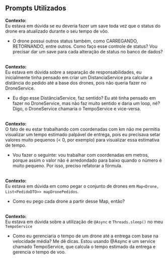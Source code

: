 ## Prompts Utilizados
**Contexto:**<br>
Eu estava em dúvida se eu deveria fazer um save toda vez que o status do drone era atualizado durante o seu tempo de vôo.
- O drone possui outros status também, como CARREGANDO, RETORNANDO, entre outros. Como faço esse controle de status? Vou precisar dar um save para cada alteração de status no banco de dados?<br><br>

**Contexto:**<br>
Eu estava em dúvida sobre a separação de responsabilidades, eu inicialmente tinha pensado em criar um DistanciaService pra calcular a distância do pedido até a base dos drones, pois não queria fazer no DroneService.
- Eu digo esse DistânciaService, faz sentido? Eu até tinha pensado em fazer no DroneService, mas não faz muito sentido e daria um loop, né? Digo, o DroneService chamaria o TempoService e vice-versa.<br><br>

**Contexto:**<br>
O fato de eu estar trabalhando com coordenadas com km não me permitia visualizar um tempo estimado palpável de entrega, pois eu precisava setar valores muito pequenos (< 0, por exemplo) para visualizar essa estimativa de tempo.
- Vou fazer o seguinte: vou trabalhar com coordenadas em metros, porque assim o valor não é arredondado para baixo quando o número é muito pequeno. Por isso, preciso refatorar a fórmula.<br><br>

**Contexto:**<br>
Eu estava em dúvida em como pegar o conjunto de drones em `Map<Drone, List<PedidoDTO>> mapDronePedidos`.
- Como eu pego cada drone a partir desse Map, então?<br><br>

**Contexto:**<br>
Eu estava em dúvida sobre a utilização de `@Async` e `Threads.sleep()` no meu `TempoService`
- Como eu gerenciaria o tempo de um drone até a entrega com base na velocidade média? Me dê dicas. Estou usando @Async e um service chamado TempoService, que calcula o tempo estimado da entrega e gerencia o tempo de voo.



  
